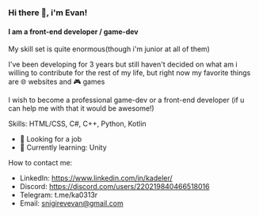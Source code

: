 ### Hi there 👋, i'm Evan!
#### I am a front-end developer / game-dev
My skill set is quite enormous(though i'm junior at all of them)

I've been developing for 3 years but still haven't decided on what am i willing to contribute for the rest of my life, but right now my favorite things are 🌐 websites and 🎮 games

I wish to become a professional game-dev or a front-end developer
(if u can help me with that it would be awesome!)

Skills: HTML/CSS, C#, C++, Python, Kotlin

- 💸 Looking for a job
- 🌱 Currently learning: Unity 

How to contact me:
- LinkedIn: https://www.linkedin.com/in/kadeler/
- Discord: https://discord.com/users/220219840466518016
- Telegram: t.me/ka0313r
- Email: snigirevevan@gmail.com
